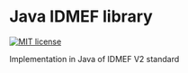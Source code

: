 # Java IDMEF library

[![MIT license](https://img.shields.io/badge/License-MIT-blue.svg)](https://lbesson.mit-license.org/)

Implementation in Java of IDMEF V2 standard
